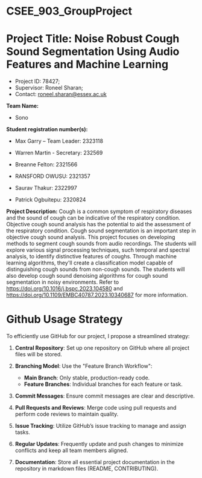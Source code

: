 # CSEE_903_GroupProject 

# Project Title: Noise Robust Cough Sound Segmentation Using Audio Features and Machine Learning
- Project ID: 78427; 
- Supervisor: Roneel Sharan;
- Contact: roneel.sharan@essex.ac.uk

**Team Name:**
- Sono

**Student registration number(s):**
- Max Garry – Team Leader: 2323118
- Warren Martin - Secretary: 232569

- Breanne Felton: 2321566
- RANSFORD OWUSU: 2321357
- Saurav Thakur: 2322997
- Patrick Ogbuitepu: 2320824

**Project Description:**
Cough is a common symptom of respiratory diseases and the sound of cough can be indicative of the respiratory condition. Objective cough sound analysis has the potential to aid the assessment of the respiratory condition. Cough sound segmentation is an important step in objective cough sound analysis. This project focuses on developing methods to segment cough sounds from audio recordings. The students will explore various signal processing techniques, such temporal and spectral analysis, to identify distinctive features of coughs. Through machine learning algorithms, they'll create a classification model capable of distinguishing cough sounds from non-cough sounds. The students will also develop cough sound denoising algorithms for cough sound segmentation in noisy environments. Refer to https://doi.org/10.1016/j.bspc.2023.104580 and https://doi.org/10.1109/EMBC40787.2023.10340687 for more information.

# Github Usage Strategy
To efficiently use GitHub for our project, I propose a streamlined strategy:

1. **Central Repository**: Set up one repository on GitHub where all project files will be stored.

2. **Branching Model**: Use the "Feature Branch Workflow":
   - **Main Branch**: Only stable, production-ready code.
   - **Feature Branches**: Individual branches for each feature or task.

3. **Commit Messages**: Ensure commit messages are clear and descriptive.

4. **Pull Requests and Reviews**: Merge code using pull requests and perform code reviews to maintain quality.

5. **Issue Tracking**: Utilize GitHub’s issue tracking to manage and assign tasks.

6. **Regular Updates**: Frequently update and push changes to minimize conflicts and keep all team members aligned.

7. **Documentation**: Store all essential project documentation in the repository in markdown files (README, CONTRIBUTING).
